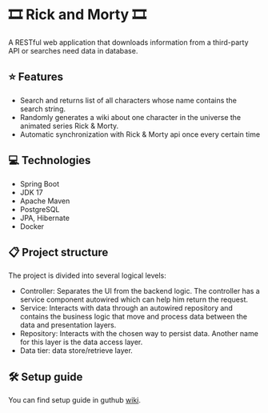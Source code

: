 # 🎞️ Rick and Morty 🎞️

A RESTful web application that downloads information from a third-party API or searches need data in database. 

## :star: Features  
* Search and returns list of all characters whose name contains the search string.
* Randomly generates a wiki about one character in the universe the animated series Rick & Morty.
* Automatic synchronization with Rick & Morty api once every certain time

## :computer: Technologies
* Spring Boot
* JDK 17
* Apache Maven
* PostgreSQL
* JPA, Hibernate
* Docker

## :clipboard: Project structure

The project is divided into several logical levels:
  * Controller: Separates the UI from the backend logic. The controller has a service component autowired which can help him return the request.
  * Service: Interacts with data through an autowired repository and contains the business logic that move and process data between the data and presentation layers.
  * Repository: Interacts with the chosen way to persist data. Another name for this layer is the data access layer.
  * Data tier: data store/retrieve layer.

## 🛠️ Setup guide

You can find setup guide in guthub [wiki](https://github.com/tuturox91/Cinema-Service/wiki/Start-work-with-project "wiki").
   
